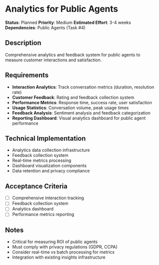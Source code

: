 # Analytics for Public Agents

**Status**: Planned
**Priority**: Medium
**Estimated Effort**: 3-4 weeks
**Dependencies**: Public Agents (Task #4)

## Description

Comprehensive analytics and feedback system for public agents to measure customer interactions and satisfaction.

## Requirements

- **Interaction Analytics**: Track conversation metrics (duration, resolution rate)
- **Customer Feedback**: Rating and feedback collection system
- **Performance Metrics**: Response time, success rate, user satisfaction
- **Usage Statistics**: Conversation volume, peak usage times
- **Feedback Analysis**: Sentiment analysis and feedback categorization
- **Reporting Dashboard**: Visual analytics dashboard for public agent performance

## Technical Implementation

- Analytics data collection infrastructure
- Feedback collection system
- Real-time metrics processing
- Dashboard visualization components
- Data retention and privacy compliance

## Acceptance Criteria

- [ ] Comprehensive interaction tracking
- [ ] Feedback collection system
- [ ] Analytics dashboard
- [ ] Performance metrics reporting

## Notes

- Critical for measuring ROI of public agents
- Must comply with privacy regulations (GDPR, CCPA)
- Consider real-time vs batch processing for metrics
- Integration with existing insights infrastructure
